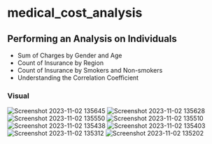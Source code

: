 # medical_cost_analysis

## Performing an Analysis on Individuals 
- Sum of Charges by Gender and Age
- Count of Insurance by Region
- Count of Insurance by Smokers and Non-smokers
- Understanding the Correlation Coefficient

### Visual
![Screenshot 2023-11-02 135645](https://github.com/BartequaBlackmon/medical_cost_analysis/assets/92996483/fc63abac-3b28-41a6-9e54-c36ec46c5526)
![Screenshot 2023-11-02 135628](https://github.com/BartequaBlackmon/medical_cost_analysis/assets/92996483/ba3c8aa6-0d59-450c-bce0-5fb543d8a911)
![Screenshot 2023-11-02 135550](https://github.com/BartequaBlackmon/medical_cost_analysis/assets/92996483/47ea7c3e-0bc8-4588-a792-d9af6e210a71)
![Screenshot 2023-11-02 135510](https://github.com/BartequaBlackmon/medical_cost_analysis/assets/92996483/1bf0b9d2-fdc0-40c1-8433-395b681eb1ea)
![Screenshot 2023-11-02 135438](https://github.com/BartequaBlackmon/medical_cost_analysis/assets/92996483/8ea88279-bf4b-40b5-9bb4-19344dfa18a6)
![Screenshot 2023-11-02 135403](https://github.com/BartequaBlackmon/medical_cost_analysis/assets/92996483/8fcf1604-1f0e-4cda-b075-039a91211a4d)
![Screenshot 2023-11-02 135312](https://github.com/BartequaBlackmon/medical_cost_analysis/assets/92996483/f1d47490-fc54-4991-8f1a-28ae6c6b7436)
![Screenshot 2023-11-02 135202](https://github.com/BartequaBlackmon/medical_cost_analysis/assets/92996483/46f133d8-273f-4e9e-95b7-e176cc4692e0)
